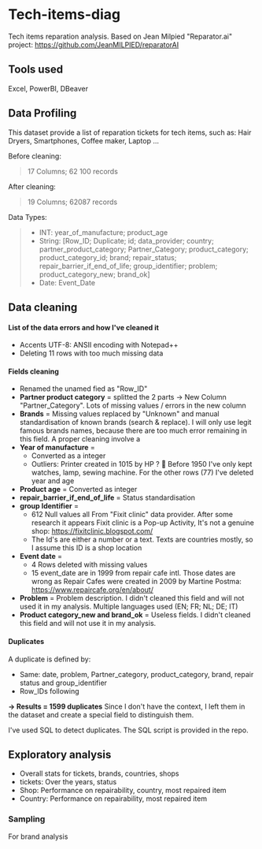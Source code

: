 # Tech-items-diag

Tech items reparation analysis. Based on Jean Milpied "Reparator.ai" project: https://github.com/JeanMILPIED/reparatorAI


## Tools used
Excel, PowerBI, DBeaver


## Data Profiling

This dataset provide a list of reparation tickets for tech items, such as: Hair Dryers, Smartphones, Coffee maker, Laptop ...


Before cleaning:

> 17 Columns;
> 62 100 records

After cleaning:

> 19 Columns;
> 62087 records

Data Types:

> * INT: year_of_manufacture; product_age
> * String: [Row_ID; Duplicate; id; data_provider;	country; partner_product_category; Partner_Category; product_category; product_category_id;	brand; repair_status;	repair_barrier_if_end_of_life; group_identifier;	problem; product_category_new; brand_ok]
> * Date: Event_Date


## Data cleaning

#### List of the data errors and how I've cleaned it
* Accents UTF-8: ANSII encoding with Notepad++
* Deleting 11 rows with too much missing data
#### Fields cleaning
* Renamed the unamed fied as "Row_ID"
* **Partner product category** = splitted the 2 parts -> New Column "Partner_Category". Lots of missing values / errors in the new column
* **Brands** = Missing values replaced by "Unknown" and manual standardisation of known brands (search & replace). I will only use legit famous brands names, because there are too much error remaining in this field. A proper cleaning involve a 
* **Year of manufacture** =
  * Converted as a integer
  * Outliers: Printer created in 1015 by HP ? 🤨 Before 1950 I've only kept watches, lamp, sewing machine. For the other rows (77) I've deleted year and age
* **Product age** = Converted as integer
* **repair_barrier_if_end_of_life** = Status standardisation
* **group Identifier** = 
  * 612 Null values all From "Fixit clinic" data provider. After some research it appears Fixit clinic is a Pop-up Activity, It's not a genuine shop: https://fixitclinic.blogspot.com/ 
  * The Id's are either a number or a text. Texts are countries mostly, so I assume this ID is a shop location
* **Event date** = 
  * 4 Rows deleted with missing values
  * 15 event_date are in 1999 from repair cafe intl. Those dates are wrong as Repair Cafes were created in 2009 by Martine Postma: https://www.repaircafe.org/en/about/
* **Problem** = Problem description. I didn't cleaned this field and will not used it in my analysis. Multiple languages used (EN; FR; NL; DE; IT)
* **Product category_new and brand_ok** = Useless fields. I didn't cleaned this field and will not use it in my analysis.

#### Duplicates
A duplicate is defined by: 
* Same: date, problem, Partner_category, product_category, brand, repair status and group_identifier
* Row_IDs following

**-> Results = 1599 duplicates** 
Since I don't have the context, I left them in the dataset and create a special field to distinguish them.

I've used SQL to detect duplicates. The SQL script is provided in the repo.

## Exploratory analysis

* Overall stats for tickets, brands, countries, shops
* tickets: Over the years, status
* Shop: Performance on repairability, country, most repaired item
* Country: Performance on repairability, most repaired item


### Sampling
For brand analysis

